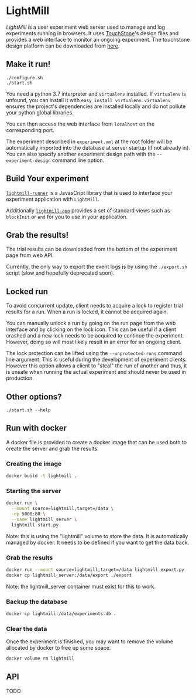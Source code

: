 # LightMill

_LightMill_ is a user experiment web server used to manage and log experiments running in browsers.
It uses [TouchStone](https://www.lri.fr/~appert/website/touchstone/touchstone.html)'s design files
and provides a web interface to monitor an ongoing experiment. The touchstone design platform
can be downloaded from [here](https://github.com/jdfekete/touchstone-platforms/tree/master/design-platform).

## Make it run!

```shell
./configure.sh
./start.sh
```

You need a python 3.7 interpreter and `virtualenv` installed. If
`virtualenv` is unfound, you can install it with `easy_install virtualenv`.
`virtualenv` ensures the project's dependencies are installed locally and
do not pollute your python global libraries.

You can then access the web interface from `localhost` on the
corresponding port.

The experiment described in `experiment.xml` at the root folder will be
automatically imported into the database at server startup (if not
already in). You can also specify another experiment design path with
the `--experiment-design` command line option.

## Build Your experiment

[`lightmill-runner`](https://github.com/QuentinRoy/lightmill-js/tree/master/packages/lightmill-runner) is a JavasCript library that is used to interface your experiment application with `LightMill`.

Additionally [`lightmill-app`](https://github.com/QuentinRoy/lightmill-js/tree/master/packages/lightmill-app) provides a set of standard views such as `blockInit` or `end` for you to use in your application.

## Grab the results!

The trial results can be downloaded from the bottom of the experiment page from web API.

Currently, the only way to export the event logs is by using the
`./export.sh` script (slow and hopefully deprecated soon).

## Locked run

To avoid concurrent update, client needs to acquire a lock to register
trial results for a run.
When a run is locked, it cannot be acquired again.

You can manually unlock a run by going on the run page from the web
interface and by clicking on the lock icon. This can be useful if a
client crashed and a new lock needs to be acquired to continue the
experiment. However, doing so will most likely result in an error for an
ongoing client.

The lock protection can be lifted using the `--unprotected-runs` command line argument.
This is useful during the development of experiment clients.
However this option allows a client to "steal" the run of another and thus, it is unsafe when
running the actual experiment and should never be used in production.

## Other options?

```shell
./start.sh --help
```

## Run with docker

A docker file is provided to create a docker image that can be used both to create
the server and grab the results.

### Creating the image

```sh
docker build -t lightmill .
```

### Starting the server

```sh
docker run \
  --mount source=lightmill,target=/data \
  -dp 5000:80 \
  --name lightmill_server \
  lightmill start.py
```

Note: this is using the "lightmill" volume to store the data.
It is automatically managed by docker. It needs to be defined if you want to get the data back.

### Grab the results

```sh
docker run --mount source=lightmill,target=/data lightmill export.py
docker cp lightmill_server:/data/export ./export
```

Note: the lightmill_server container must exist for this to work.

### Backup the database

```sh
docker cp lightmill:/data/experiments.db .
```

### Clear the data

Once the experiment is finished, you may want to remove the volume allocated by
docker to free up some space.

```sh
docker volume rm lightmill
```

## API

TODO
